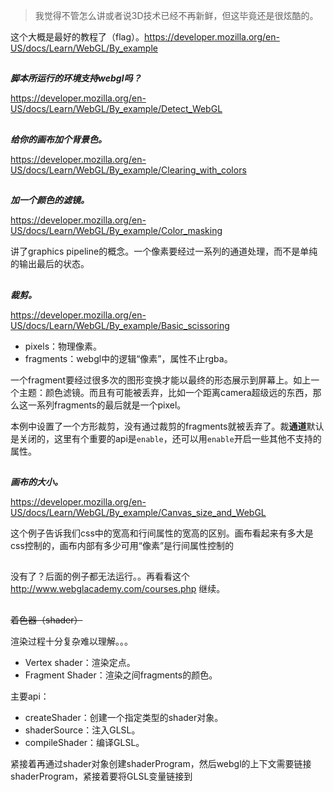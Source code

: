 > 我觉得不管怎么讲或者说3D技术已经不再新鲜，但这毕竟还是很炫酷的。

这个大概是最好的教程了（flag）。https://developer.mozilla.org/en-US/docs/Learn/WebGL/By_example

##

***脚本所运行的环境支持webgl吗？***

https://developer.mozilla.org/en-US/docs/Learn/WebGL/By_example/Detect_WebGL

## 

***给你的画布加个背景色。***

https://developer.mozilla.org/en-US/docs/Learn/WebGL/By_example/Clearing_with_colors

## 

***加一个颜色的滤镜。***

https://developer.mozilla.org/en-US/docs/Learn/WebGL/By_example/Color_masking

讲了graphics pipeline的概念。一个像素要经过一系列的通道处理，而不是单纯的输出最后的状态。

##

***裁剪。***

https://developer.mozilla.org/en-US/docs/Learn/WebGL/By_example/Basic_scissoring

- pixels：物理像素。
- fragments：webgl中的逻辑“像素”，属性不止rgba。

一个fragment要经过很多次的图形变换才能以最终的形态展示到屏幕上。如上一个主题：颜色滤镜。而且有可能被丢弃，比如一个距离camera超级远的东西，那么这一系列fragments的最后就是一个pixel。

本例中设置了一个方形裁剪，没有通过裁剪的fragments就被丢弃了。裁**通道**默认是关闭的，这里有个重要的api是`enable`，还可以用`enable`开启一些其他不支持的属性。

##

***画布的大小。***

https://developer.mozilla.org/en-US/docs/Learn/WebGL/By_example/Canvas_size_and_WebGL

这个例子告诉我们css中的宽高和行间属性的宽高的区别。画布看起来有多大是css控制的，画布内部有多少可用“像素”是行间属性控制的

## 

没有了？后面的例子都无法运行。。再看看这个 http://www.webglacademy.com/courses.php 继续。

##

~~着色器（shader）~~

渲染过程十分复杂难以理解。。。

- Vertex shader：渲染定点。
- Fragment Shader：渲染之间fragments的颜色。

主要api：

- createShader：创建一个指定类型的shader对象。
- shaderSource：注入GLSL。
- compileShader：编译GLSL。

紧接着再通过shader对象创建shaderProgram，然后webgl的上下文需要链接shaderProgram，紧接着要将GLSL变量链接到

